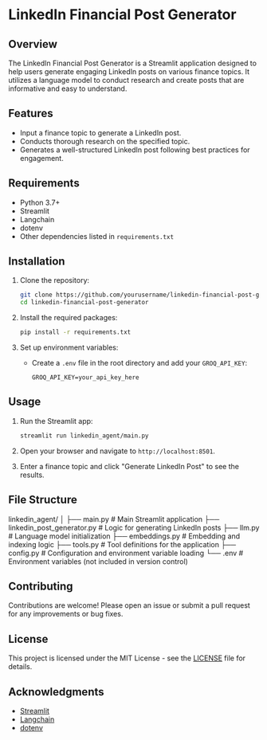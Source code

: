 # LinkedIn Financial Post Generator

## Overview
The LinkedIn Financial Post Generator is a Streamlit application designed to help users generate engaging LinkedIn posts on various finance topics. It utilizes a language model to conduct research and create posts that are informative and easy to understand.

## Features
- Input a finance topic to generate a LinkedIn post.
- Conducts thorough research on the specified topic.
- Generates a well-structured LinkedIn post following best practices for engagement.

## Requirements
- Python 3.7+
- Streamlit
- Langchain
- dotenv
- Other dependencies listed in `requirements.txt`

## Installation
1. Clone the repository:
   ```bash
   git clone https://github.com/yourusername/linkedin-financial-post-generator.git
   cd linkedin-financial-post-generator
   ```

2. Install the required packages:
   ```bash
   pip install -r requirements.txt
   ```

3. Set up environment variables:
   - Create a `.env` file in the root directory and add your `GROQ_API_KEY`:
     ```
     GROQ_API_KEY=your_api_key_here
     ```

## Usage
1. Run the Streamlit app:
   ```bash
   streamlit run linkedin_agent/main.py
   ```

2. Open your browser and navigate to `http://localhost:8501`.

3. Enter a finance topic and click "Generate LinkedIn Post" to see the results.

## File Structure
linkedin_agent/
│
├── main.py # Main Streamlit application
├── linkedin_post_generator.py # Logic for generating LinkedIn posts
├── llm.py # Language model initialization
├── embeddings.py # Embedding and indexing logic
├── tools.py # Tool definitions for the application
├── config.py # Configuration and environment variable loading
└── .env # Environment variables (not included in version control)


## Contributing
Contributions are welcome! Please open an issue or submit a pull request for any improvements or bug fixes.

## License
This project is licensed under the MIT License - see the [LICENSE](LICENSE) file for details.

## Acknowledgments
- [Streamlit](https://streamlit.io/)
- [Langchain](https://langchain.com/)
- [dotenv](https://pypi.org/project/python-dotenv/)
